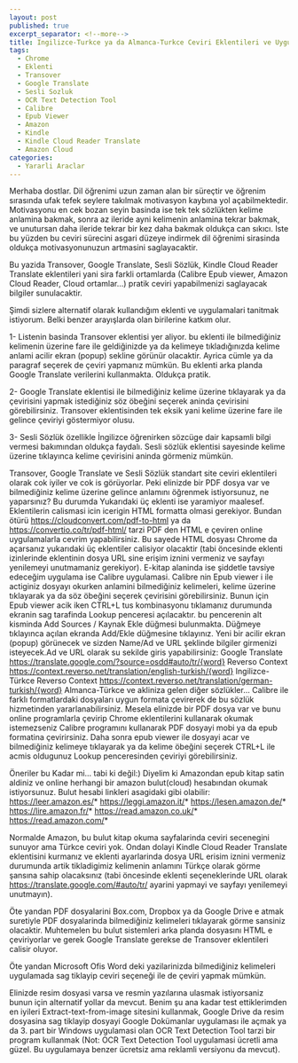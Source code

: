 ```yaml
---
layout: post
published: true
excerpt_separator: <!--more-->
title: Ingilizce-Turkce ya da Almanca-Turkce Ceviri Eklentileri ve Uygulamalari
tags:
  - Chrome
  - Eklenti
  - Transover
  - Google Translate
  - Sesli Sozluk
  - OCR Text Detection Tool
  - Calibre
  - Epub Viewer
  - Amazon
  - Kindle
  - Kindle Cloud Reader Translate
  - Amazon Cloud
categories:
  - Yararli Araclar
---
```

Merhaba dostlar. Dil öğrenimi uzun zaman alan bir süreçtir ve öğrenim sırasında ufak tefek seylere takılmak motivasyon kaybına yol açabilmektedir. Motivasyonu en cek bozan seyin basinda ise tek tek sözlükten kelime anlamina bakmak, sonra az ileride ayni kelimenin anlamina tekrar bakmak, ve unutursan daha ileride tekrar bir kez daha bakmak oldukça can sıkıcı. Iste bu yüzden bu ceviri sürecini asgari düzeye indirmek dil öğrenimi sirasinda oldukça motivasyonunuzun artmasini saglayacaktir.

Bu yazida Transover, Google Translate, Sesli Sözlük, Kindle Cloud Reader Translate eklentileri yani sira farkli ortamlarda (Calibre Epub viewer, Amazon Cloud Reader, Cloud ortamlar...) pratik ceviri yapabilmenizi saglayacak bilgiler sunulacaktir.

Şimdi sizlere alternatif olarak kullandığım eklenti ve uygulamalari tanitmak istiyorum. Belki benzer arayışlarda olan birilerine katkım olur.

<!--more-->

1- Listenin basinda Transover eklentisi yer aliyor. bu eklenti ile bilmediğiniz kelimenin üzerine fare ile geldiğinizde ya da kelimeye tıkladığınızda kelime anlami acilir ekran (popup) sekline görünür olacaktir. Ayrica cümle ya da paragraf seçerek de çeviri yapmanız mümkün. Bu eklenti arka planda Google Translate verilerini kullanmakta. Oldukça pratik.

2- Google Translate eklentisi ile bilmediğiniz kelime üzerine tıklayarak ya da çevirisini yapmak istediğiniz söz öbeğini seçerek aninda çevirisini görebilirsiniz. Transover eklentisinden tek eksik yani kelime üzerine fare ile gelince çeviriyi göstermiyor olusu.

3- Sesli Sözlük özellikle İngilizce öğrenirken sözcüge dair kapsamli bilgi vermesi bakımından oldukça faydalı. Sesli sözlük eklentisi sayesinde kelime üzerine tıklayınca kelime çevirisini aninda görmeniz mümkün.

Transover, Google Translate ve Sesli Sözlük standart site ceviri eklentileri olarak cok iyiler ve cok is görüyorlar. Peki elinizde bir PDF dosya var ve bilmediğiniz kelime üzerine gelince anlamını öğrenmek istiyorsunuz, ne yaparsınız? Bu durumda Yukarıdaki üç eklenti ise yaramiyor maalesef. Eklentilerin calismasi icin icerigin HTML formatta olmasi gerekiyor. Bundan ötürü https://cloudconvert.com/pdf-to-html ya da https://convertio.co/tr/pdf-html/ tarzi PDF den HTML e çeviren online uygulamalarla cevrim yapabilirsiniz. Bu sayede HTML dosyası Chrome da açarsanız yukarıdaki üç eklentiler calisiyor olacaktir (tabi öncesinde eklenti izinlerinde eklentinin dosya URL sine erişim iznini vermeniz ve sayfayı yenilemeyi unutmamaniz gerekiyor). E-kitap alaninda ise şiddetle tavsiye edeceğim uygulama ise Calibre uygulamasi. Calibre nin Epub viewer i ile actiginiz dosyayı okurken anlamini bilmediğiniz kelimeleri, kelime üzerine tıklayarak ya da söz öbeğini seçerek çevirisini görebilirsiniz. Bunun için Epub viewer acik iken CTRL+L tus kombinasyonu tıklamanız durumunda ekranin sag tarafinda Lookup penceresi açılacaktır. bu pencerenin alt kisminda Add Sources / Kaynak Ekle düğmesi bulunmakta. Düğmeye tıklayınca açılan ekranda Add/Ekle düğmesine tıklayınız. Yeni bir acilir ekran (popup) görünecek ve sizden Name/Ad ve URL şeklinde bilgiler girmenizi isteyecek.Ad ve URL olarak su sekilde giris yapabilirsiniz: Google Translate https://translate.google.com/?source=osdd#auto/tr/{word} Reverso Context https://context.reverso.net/translation/english-turkish/{word} Ingilizce-Türkce Reverso Context https://context.reverso.net/translation/german-turkish/{word} Almanca-Türkce ve akliniza gelen diğer sözlükler... Calibre ile farklı formatlardaki dosyaları uygun formata çevirerek de bu sözlük hizmetinden yararlanabilirsiniz. Mesela elinizde bir PDF dosya var ve bunu online programlarla çevirip Chrome eklentilerini kullanarak okumak istemezseniz Calibre programını kullanarak PDF dosyayi mobi ya da epub formatina çevirirsiniz. Daha sonra epub viewer ile dosyayi acar ve bilmediğiniz kelimeye tıklayarak ya da kelime öbeğini seçerek CTRL+L ile acmis oldugunuz Lookup penceresinden çeviriyi görebilirsiniz.

Öneriler bu Kadar mi... tabi ki değil:) Diyelim ki Amazondan epub kitap satin aldiniz ve online herhangi bir amazon bulut(cloud) hesabından okumak istiyorsunuz. Bulut hesabi linkleri asagidaki gibi olabilir: https://leer.amazon.es/* https://leggi.amazon.it/* https://lesen.amazon.de/* https://lire.amazon.fr/* https://read.amazon.co.uk/* https://read.amazon.com/*

Normalde Amazon, bu bulut kitap okuma sayfalarinda ceviri secenegini sunuyor ama Türkce ceviri yok. Ondan dolayi Kindle Cloud Reader Translate eklentisini kurmanız ve eklenti ayarlarinda dosya URL erisim iznini vermeniz durumunda artik tikladigimiz kelimenin anlamını Türkçe olarak görme şansına sahip olacaksınız (tabi öncesinde eklenti seçeneklerinde URL olarak https://translate.google.com/#auto/tr/ ayarini yapmayi ve sayfayı yenilemeyi unutmayın).

Öte yandan PDF dosyalarini Box.com, Dropbox ya da Google Drive e atmak suretiyle PDF dosyalarinda bilmediğiniz kelimeleri tıklayarak görme sansiniz olacaktir. Muhtemelen bu bulut sistemleri arka planda dosyasını HTML e çeviriyorlar ve gerek Google Translate gerekse de Transover eklentileri calisir oluyor.

Öte yandan Microsoft Ofis Word deki yazilarinizda bilmediğiniz kelimeleri uygulamada sag tiklayip ceviri seçeneği ile de çeviri yapmak mümkün.

Elinizde resim dosyasi varsa ve resmin yazılarına ulasmak istiyorsaniz bunun için alternatif yollar da mevcut. Benim şu ana kadar test ettiklerimden en iyileri Extract-text-from-image sitesini kullanmak, Google Drive da resim dosyasina sag tiklayip dosyayi Google Dokümanlar uygulaması ile açmak ya da 3. part bir Windows uygulamasi olan OCR Text Detection Tool tarzi bir program kullanmak (Not: OCR Text Detection Tool uygulamasi ücretli ama güzel. Bu uygulamaya benzer ücretsiz ama reklamli versiyonu da mevcut).
